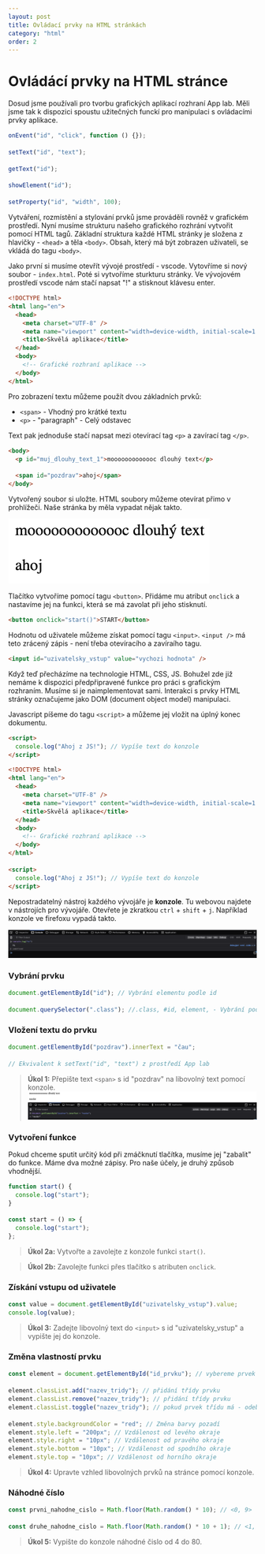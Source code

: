 ```yaml
---
layout: post
title: Ovládací prvky na HTML stránkách
category: "html"
order: 2
---
```


# Ovládácí prvky na HTML stránce

Dosud jsme používali pro tvorbu grafických aplikací rozhraní App lab. Měli jsme tak k dispozici spoustu užitečných funckí pro manipulaci s ovládacími prvky aplikace.

```js
onEvent("id", "click", function () {});

setText("id", "text");

getText("id");

showElement("id");

setProperty("id", "width", 100);
```

Vytváření, rozmístění a stylování prvků jsme prováděli rovněž v grafickém prostředí. Nyní musíme strukturu našeho grafického rozhrání vytvořit pomocí HTML tagů. Základní struktura každé HTML stránky je složena z hlavičky - `<head>` a těla `<body>`. Obsah, který má být zobrazen uživateli, se vkládá do tagu `<body>`.

Jako první si musíme otevřít vývojé prostředí - vscode. Vytovříme si nový soubor - `index.html`. Poté si vytvoříme sturkturu stránky. Ve vývojovém prostředí vscode nám stačí napsat "!" a stisknout klávesu enter.

```html
<!DOCTYPE html>
<html lang="en">
  <head>
    <meta charset="UTF-8" />
    <meta name="viewport" content="width=device-width, initial-scale=1.0" />
    <title>Skvělá aplikace</title>
  </head>
  <body>
    <!-- Grafické rozhraní aplikace -->
  </body>
</html>
```

Pro zobrazení textu můžeme použít dvou základních prvků:

- `<span>` - Vhodný pro krátké textu
- `<p>` - "paragraph" - Celý odstavec

Text pak jednoduše stačí napsat mezi otevírací tag `<p>` a zavírací tag `</p>`.

```html
<body>
  <p id="muj_dlouhy_text_1">mooooooooooooc dlouhý text</p>

  <span id="pozdrav">ahoj</span>
</body>
```

Vytvořený soubor si uložte. HTML soubory můžeme otevírat přimo v prohlížeči. Naše stránka by měla vypadat nějak takto.

![ukazka_stranky](/images/dom/first_page.png)

Tlačítko vytvoříme pomocí tagu `<button>`. Přidáme mu atribut `onclick` a nastavíme jej na funkci, která se má zavolat při jeho stisknutí.

```html
<button onclick="start()">START</button>
```

Hodnotu od uživatele můžeme získat pomocí tagu `<input>`. `<input />` má teto zrácený zápis - není třeba otevíracího a zavíraího tagu.

```html
<input id="uzivatelsky_vstup" value="vychozi hodnota" />
```

Když teď přecházíme na technologie HTML, CSS, JS. Bohužel zde již nemáme k dispozici předpřipravené funkce pro práci s grafickým rozhraním. Musíme si je naimplementovat sami. Interakci s prvky HTML stránky označujeme jako DOM (document object model) manipulaci.

Javascript píšeme do tagu `<script>` a můžeme jej vložit na úplný konec dokumentu.

```html
<script>
  console.log("Ahoj z JS!"); // Vypíše text do konzole
</script>
```

```html
<!DOCTYPE html>
<html lang="en">
  <head>
    <meta charset="UTF-8" />
    <meta name="viewport" content="width=device-width, initial-scale=1.0" />
    <title>Skvělá aplikace</title>
  </head>
  <body>
    <!-- Grafické rozhraní aplikace -->
  </body>
</html>

<script>
  console.log("Ahoj z JS!"); // Vypíše text do konzole
</script>
```

Nepostradatelný nástroj každého vývojáře je **konzole**. Tu webovou najdete v nástrojích pro vývojáře. Otevřete je zkratkou `ctrl` + `shift` + `j`. Například konzole ve firefoxu vypadá takto.

![konzole](/images/dom/konzole.png)

### Vybrání prvku

```js
document.getElementById("id"); // Vybrání elementu podle id

document.querySelector(".class"); //.class, #id, element, - Vybrání podle CSS selectoru
```

### Vložení textu do prvku

```js
document.getElementById("pozdrav").innerText = "čau";

// Ekvivalent k setText("id", "text") z prostředí App lab
```

> **Úkol 1:**
> Přepište text `<span>` s id "pozdrav" na libovolný text pomocí konzole.
> ![zmena_textu](/images/dom/zmena_textu.png)

### Vytvoření funkce

Pokud chceme sputit určitý kód při zmáčknutí tlačítka, musíme jej "zabalit" do funkce. Máme dva možné zápisy. Pro naše účely, je druhý způsob vhodnější.

```js
function start() {
  console.log("start");
}

const start = () => {
  console.log("start");
};
```

> **Úkol 2a:**
> Vytvořte a zavolejte z konzole funkci `start()`.

> **Úkol 2b:**
> Zavolejte funkci přes tlačítko s atributen `onclick`.

### Získání vstupu od uživatele

```js
const value = document.getElementById("uzivatelsky_vstup").value;
console.log(value);
```

> **Úkol 3:**
> Zadejte libovolný text do `<input>` s id "uzivatelsky_vstup" a vypište jej do konzole.

### Změna vlastností prvku

```js
const element = document.getElementById("id_prvku"); // vybereme prvek

element.classList.add("nazev_tridy"); // přidání třídy prvku
element.classList.remove("nazev_tridy"); // přidání třídy prvku
element.classList.toggle("nazev_tridy"); // pokud prvek třídu má - odebere se, pokud nemá - přidá se

element.style.backgroundColor = "red"; // Změna barvy pozadí
element.style.left = "200px"; // Vzdálenost od levého okraje
element.style.right = "10px"; // Vzdálenost od pravého okraje
element.style.bottom = "10px"; // Vzdálenost od spodního okraje
element.style.top = "10px"; // Vzdálenost od horního okraje
```

> **Úkol 4:**
> Upravte vzhled libovolných prvků na stránce pomocí konzole.

### Náhodné číslo

```js
const prvni_nahodne_cislo = Math.floor(Math.random() * 10); // <0, 9>

const druhe_nahodne_cislo = Math.floor(Math.random() * 10 + 1); // <1, 10>
```

> **Úkol 5:**
> Vypište do konzole náhodné čislo od 4 do 80.
